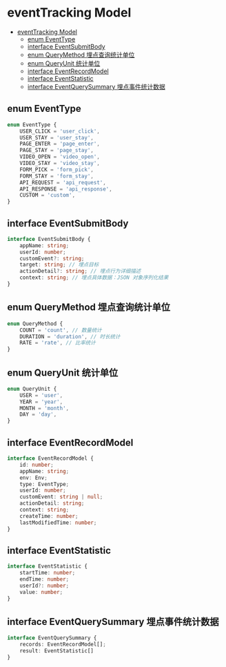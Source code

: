 # eventTracking Model

<!-- TOC -->

- [eventTracking Model](#eventtracking-model)
  - [enum EventType](#enum-eventtype)
  - [interface EventSubmitBody](#interface-eventsubmitbody)
  - [enum QueryMethod 埋点查询统计单位](#enum-querymethod-埋点查询统计单位)
  - [enum QueryUnit 统计单位](#enum-queryunit-统计单位)
  - [interface EventRecordModel](#interface-eventrecordmodel)
  - [interface EventStatistic](#interface-eventstatistic)
  - [interface EventQuerySummary 埋点事件统计数据](#interface-eventquerysummary-埋点事件统计数据)

<!-- /TOC -->

## enum EventType

```ts
enum EventType {
    USER_CLICK = 'user_click',
    USER_STAY = 'user_stay',
    PAGE_ENTER = 'page_enter',
    PAGE_STAY = 'page_stay',
    VIDEO_OPEN = 'video_open',
    VIDEO_STAY = 'video_stay',
    FORM_PICK = 'form_pick',
    FORM_STAY = 'form_stay',
    API_REQUEST = 'api_request',
    API_RESPONSE = 'api_response',
    CUSTOM = 'custom',
}
```

## interface EventSubmitBody

```ts
interface EventSubmitBody {
    appName: string;
    userId: number;
    customEvent?: string;
    target: string; // 埋点目标
    actionDetail?: string; // 埋点行为详细描述
    context: string; // 埋点具体数据：JSON 对象序列化结果
}
```

## enum QueryMethod 埋点查询统计单位

```ts
enum QueryMethod {
    COUNT = 'count', // 数量统计
    DURATION = 'duration', // 时长统计
    RATE = 'rate', // 比率统计
}
```

## enum QueryUnit 统计单位

```ts
enum QueryUnit {
    USER = 'user',
    YEAR = 'year',
    MONTH = 'month',
    DAY = 'day',
}
```

## interface EventRecordModel

```ts
interface EventRecordModel {
    id: number;
    appName: string;
    env: Env;
    type: EventType;
    userId: number;
    customEvent: string | null;
    actionDetail: string;
    context: string;
    createTime: number;
    lastModifiedTime: number;
}
```

## interface EventStatistic

```ts
interface EventStatistic {
    startTime: number;
    endTime: number;
    userId?: number;
    value: number;
}
```

## interface EventQuerySummary 埋点事件统计数据

```ts
interface EventQuerySummary {
    records: EventRecordModel[];
    result: EventStatistic[]
}
```
